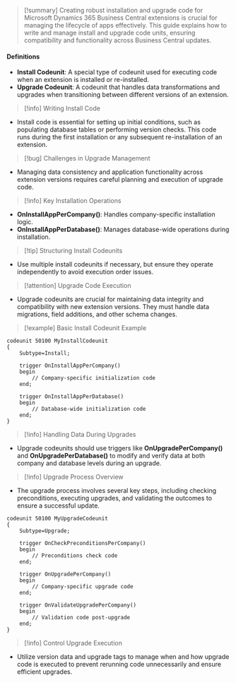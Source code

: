 >[!summary]
>Creating robust installation and upgrade code for Microsoft Dynamics 365 Business Central extensions is crucial for managing the lifecycle of apps effectively. This guide explains how to write and manage install and upgrade code units, ensuring compatibility and functionality across Business Central updates.

#### Definitions
- **Install Codeunit**: A special type of codeunit used for executing code when an extension is installed or re-installed.
- **Upgrade Codeunit**: A codeunit that handles data transformations and upgrades when transitioning between different versions of an extension.

>[!info] Writing Install Code
- Install code is essential for setting up initial conditions, such as populating database tables or performing version checks. This code runs during the first installation or any subsequent re-installation of an extension.

>[!bug] Challenges in Upgrade Management
- Managing data consistency and application functionality across extension versions requires careful planning and execution of upgrade code.

>[!info] Key Installation Operations
- **OnInstallAppPerCompany()**: Handles company-specific installation logic.
- **OnInstallAppPerDatabase()**: Manages database-wide operations during installation.

>[!tip] Structuring Install Codeunits
- Use multiple install codeunits if necessary, but ensure they operate independently to avoid execution order issues.

>[!attention] Upgrade Code Execution
- Upgrade codeunits are crucial for maintaining data integrity and compatibility with new extension versions. They must handle data migrations, field additions, and other schema changes.

>[!example] Basic Install Codeunit Example
```al
codeunit 50100 MyInstallCodeunit
{
    Subtype=Install;

    trigger OnInstallAppPerCompany()
    begin
        // Company-specific initialization code
    end;

    trigger OnInstallAppPerDatabase()
    begin
        // Database-wide initialization code
    end;
}
```

>[!info] Handling Data During Upgrades
- Upgrade codeunits should use triggers like **OnUpgradePerCompany()** and **OnUpgradePerDatabase()** to modify and verify data at both company and database levels during an upgrade.

>[!info] Upgrade Process Overview
- The upgrade process involves several key steps, including checking preconditions, executing upgrades, and validating the outcomes to ensure a successful update.

```al
codeunit 50100 MyUpgradeCodeunit
{
    Subtype=Upgrade;

    trigger OnCheckPreconditionsPerCompany()
    begin
        // Preconditions check code
    end;

    trigger OnUpgradePerCompany()
    begin
        // Company-specific upgrade code
    end;

    trigger OnValidateUpgradePerCompany()
    begin
        // Validation code post-upgrade
    end;
}
```

>[!info] Control Upgrade Execution
- Utilize version data and upgrade tags to manage when and how upgrade code is executed to prevent rerunning code unnecessarily and ensure efficient upgrades.